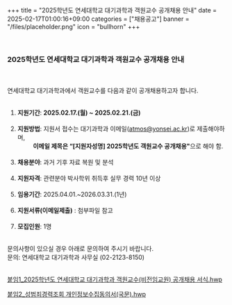 +++
title = "2025학년도 연세대학교 대기과학과 객원교수 공개채용 안내"
date = 2025-02-17T01:00:16+09:00
categories = ["채용공고"]
banner = "/files/placeholder.png"
icon = "bullhorn"
+++

<br>

### 2025학년도 연세대학교 대기과학과 객원교수 공개채용 안내
<br>
<br>
연세대학교 대기과학과에서 객원교수를 다음과 같이 공개채용하고자 합니다.<br>
<br>

1. **지원기간**: **2025.02.17.(월) ~ 2025.02.21.(금)** <br><br>
2. **지원방법**: 지원서 접수는 대기과학과 이메일(atmos@yonsei.ac.kr)로 제출해야하며, <br>
   &nbsp;&nbsp;&nbsp;&nbsp;&nbsp;&nbsp;&nbsp;&nbsp; <B>이메일 제목은 “[지원자성명] 2025학년도 객원교수 공개채용"</B>으로 해야 함. <br><br>
3. **채용분야**: 과거 기후 자료 복원 및 분석 <br><br>
4. **지원자격**: 관련분야 박사학위 취득후 실무 경력 10년 이상 <br><br>
5. **임용기간**: 2025.04.01.~2026.03.31.(1년) <br><br>
6. **지원서류(이메일제출)** : 첨부파일 참고 <br><br>
7. **모집인원**: 1명 <br>

<br>
문의사항이 있으실 경우 아래로 문의하여 주시기 바랍니다.<br>
문의: 연세대학교 대기과학과 사무실 (02-2123-8150)
<br>
<br>


[붙임1_2025학년도 연세대학교 대기과학과 객원교수(비전임교원) 공개채용 서식.hwp](/files/2_Application_Form.hwp)

[붙임2_성범죄경력조회 개인정보수집동의서(국문).hwp](/files/3_Consent_Form_for_the_Collection_and_Use_of_Personal(KOR).hwp)


<br>
<br>